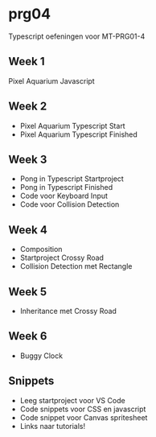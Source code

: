 # prg04
Typescript oefeningen voor MT-PRG01-4

## Week 1
Pixel Aquarium Javascript

## Week 2
- Pixel Aquarium Typescript Start
- Pixel Aquarium Typescript Finished

## Week 3
- Pong in Typescript Startproject
- Pong in Typescript Finished
- Code voor Keyboard Input
- Code voor Collision Detection

## Week 4
- Composition
- Startproject Crossy Road
- Collision Detection met Rectangle

## Week 5
- Inheritance met Crossy Road

## Week 6
- Buggy Clock

## Snippets
- Leeg startproject voor VS Code
- Code snippets voor CSS en javascript
- Code snippet voor Canvas spritesheet
- Links naar tutorials!